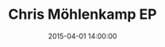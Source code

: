 ---
layout: project
title: Chris Möhlenkamp EP
target: /blog/chris-ep/
date: 2015-04-01 14:00:00
published: true
---